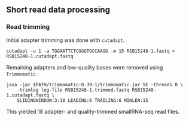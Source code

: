 ## Short read data processing

### Read trimming
Initial adapter trimming was done with `cutadapt`. 
```ShellSession
cutadapt -u 1 -a TGGAATTCTCGGGTGCCAAGG -m 15 RSB15248-1.fastq > RSB15248-1.cutadapt.fastq
```
Remaining adapters and low-quality bases were removed using `Trimmomatic`. 
```ShellSession
java -jar $PATH/trimmomatic-0.39-1/trimmomatic.jar SE -threads 8 \
    -trimlog log-file RSB15248-1.trimmed.fastq RSB15248-1.cutadapt.fastq \
    SLIDINGWINDOW:3:18 LEADING:6 TRAILING:6 MINLEN:15
```
This yielded 18 adapter- and quality-trimmed smallRNA-seq read files. 
